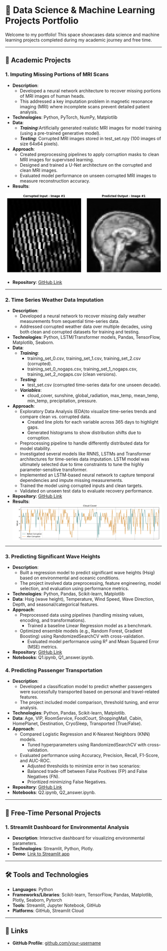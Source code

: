 # 🌟 Data Science & Machine Learning Projects Portfolio

Welcome to my portfolio! This space showcases data science and machine learning projects completed during my academic journey and free time.

---

## 📂 **Academic Projects**

### 1. **Imputing Missing Portions of MRI Scans**
- **Description**:
  - Developed a neural network architecture to recover missing portions of MRI images of human heads.
  - This addressed a key imputation problem in magnetic resonance imaging (MRI) where incomplete scans prevent detailed patient analysis. 
- **Technologies**: Python, PyTorch, NumPy, Matplotlib
- **Data**:
  - ***Training***:Artificially generated realistic MRI images for model training (using a pre-trained generative model).
  - ***Testing***: Corrupted MRI images stored in test_set.npy (100 images of size 64x64 pixels).
- **Approach**:
  - Created preprocessing pipelines to apply corruption masks to clean MRI images for supervised learning.
  - Designed and trained a U-Net architecture on the corrupted and clean MRI images.
  - Evaluated model performance on unseen corrupted MRI images to measure reconstruction accuracy.
- **Results**:  
<img src="images/mri_imputation.png" alt="Corrupted Input vs Predicted Output" width="800">

- **Repository**: [GitHub Link](https://github.com/ese-ada-lovelace-2024/dl-module-coursework-1-esemsc-mi720)

---

### 2. **Time Series Weather Data Imputation**
- **Description**:
  - Developed a neural network to recover missing daily weather measurements from sequential time-series data.
  - Addressed corrupted weather data over multiple decades, using both clean and corrupted datasets for training and testing.
- **Technologies**: Python, LSTM/Transformer models, Pandas, TensorFlow, Matplotlib, Seaborn.
- **Data**:
  - ***Training***:  
    - training_set_0.csv, training_set_1.csv, training_set_2.csv (corrupted).
    - training_set_0_nogaps.csv, training_set_1_nogaps.csv, training_set_2_nogaps.csv (clean versions).
  - ***Testing***:
    - test_set.csv (corrupted time-series data for one unseen decade).
  - ***Variables***:
    - cloud_cover, sunshine, global_radiation, max_temp, mean_temp, min_temp, precipitation, pressure.
- **Approach**:
  - Exploratory Data Analysis (EDA)to visualize time-series trends and compare clean vs. corrupted data.
    - Created line plots for each variable across 365 days to highlight gaps.
    - Generated histograms to show distribution shifts due to corruption.
  - Preprocessing pipeline to handle differently distributed data for model stability.
  - Investigated several models like RNNS, LSTMs and Transformer architectures for time-series data imputation. LSTM model was ultimately selected due to time constraints to tune the highly parameter-sensitive transformer. 
  - Implemented an LSTM-based neural network to capture temporal dependencies and impute missing measurements.
  - Trained the model using corrupted inputs and clean targets.
  - Validated on unseen test data to evaluate recovery performance.
- **Repository**: [GitHub Link](https://github.com/ese-ada-lovelace-2024/dl-module-coursework-2-esemsc-mi720)
- **Results**:
![Time Series Missing Values Imputation - Before and After](images/cloud_cover_time_series.png)

---

### 3. **Predicting Significant Wave Heights**
- **Description**:
  - Built a regression model to predict significant wave heights (Hsig) based on environmental and oceanic conditions.
  - The project involved data preprocessing, feature engineering, model selection, and evaluation using performance metrics. 
- **Technologies**: Python, Pandas, Scikit-learn, Matplotlib
- **Data**: Hsig (wave height), Temperature, Wind Speed, Wave Direction, Depth, and seasonal/categorical features.
- **Approach**:
  - Preprocessed data using pipelines (handling missing values, encoding, and transformations).
	- Trained a baseline Linear Regression model as a benchmark.
  - Optimized ensemble models (e.g., Random Forest, Gradient Boosting) using RandomizedSearchCV with cross-validation.
	- Evaluated model performance using R² and Mean Squared Error (MSE) metrics. 
- **Repository**: [GitHub Link](https://github.com/ese-ada-lovelace-2024/dsml-2024-esemsc-mi720)
- **Notebooks**: Q1.ipynb, Q1_answer.ipynb.

### 4. **Predicting Passenger Transportation**
- **Description**:
  - Developed a classification model to predict whether passengers were successfully transported based on personal and travel-related features.
  - The project included model comparison, threshold tuning, and error analysis. 
- **Technologies**: Python, Pandas, Scikit-learn, Matplotlib.
- **Data**: Age, VIP, RoomService, FoodCourt, ShoppingMall, Cabin, HomePlanet, Destination, CryoSleep, Transported (True/False).
- **Approach**:
  - Compared Logistic Regression and K-Nearest Neighbors (KNN) models.
	- Tuned hyperparameters using RandomizedSearchCV with cross-validation.
  - Evaluated performance using Accuracy, Precision, Recall, F1-Score, and AUC-ROC.
	- Adjusted thresholds to minimize error in two scenarios:
    - Balanced trade-off between False Positives (FP) and False Negatives (FN).
    - Prioritized minimizing False Negatives.
- **Repository**: [GitHub Link](https://github.com/ese-ada-lovelace-2024/dsml-2024-esemsc-mi720)
- **Notebooks**: Q2.ipynb, Q2_answer.ipynb.

---

## 📂 **Free-Time Personal Projects**

### 1. **Streamlit Dashboard for Environmental Analysis**
- **Description**: Interactive dashboard for visualizing environmental parameters.
- **Technologies**: Streamlit, Python, Plotly.
- **Demo**: [Link to Streamlit app](https://link-to-demo)
  

---

## 🛠️ **Tools and Technologies**
- **Languages**: Python
- **Frameworks/Libraries**: Scikit-learn, TensorFlow, Pandas, Matplotlib, Plotly, Seaborn, Pytorch
- **Tools**: Streamlit, Jupyter Notebook, GitHub
- **Platforms**: GitHub, Streamlit Cloud

---

## 🔗 **Links**
- **GitHub Profile**: [github.com/your-username](https://github.com/your-username)
